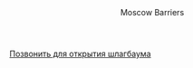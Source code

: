 <!-- BEGIN (write your solution here) -->
<!DOCTYPE html>
<html lang="ru">
<head>
  
</head>
<body>

<header>Moscow Barriers</header>

<article>
<a href="#" onclick="magicc();return false">Позвонить для открытия шлагбаума</a>
</article>

<script src="//perezvonok.ru/s.php?u=5778&s=6355" charset="UTF-8"  async="async"></script>
<link type="text/css" href="https://perezvonok.ru/css/main.css" rel="stylesheet">
</body>
</html>
<!-- END -->

